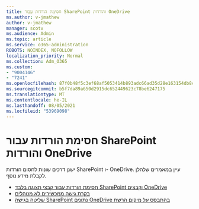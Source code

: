 ```yaml
---
title: חסימת הורדות עבור SharePoint והורדות OneDrive
ms.author: v-jmathew
author: v-jmathew
manager: scotv
ms.audience: Admin
ms.topic: article
ms.service: o365-administration
ROBOTS: NOINDEX, NOFOLLOW
localization_priority: Normal
ms.collection: Adm_O365
ms.custom:
- "9004146"
- "7241"
ms.openlocfilehash: 87f0b48f5c3ef68af5053414b893adc66ad35d28e163154db8c3f2b3a52cf4a7
ms.sourcegitcommit: b5f7da89a650d2915dc652449623c78be6247175
ms.translationtype: MT
ms.contentlocale: he-IL
ms.lasthandoff: 08/05/2021
ms.locfileid: "53969098"
---
```

# <a name="block-downloads-for-sharepoint-and-onedrive"></a>חסימת הורדות עבור SharePoint והורדות OneDrive

ישנן דרכים שונות לחסום הורדות SharePoint ו- OneDrive. עיין במאמרים שלהלן לקבלת מידע נוסף.

- [חסימת הורדות עבור קבצי תצוגה בלבד SharePoint וקבצים OneDrive](https://support.microsoft.com/office/block-downloads-for-view-only-files-in-sharepoint-and-onedrive-6051184b-62ac-4149-b874-13dcd40ef91e)
- [בקרת גישה ממכשירים לא מנוהלים](https://docs.microsoft.com/sharepoint/control-access-from-unmanaged-devices)
- [שליטה בגישה SharePoint נתונים OneDrive בהתבסס על מיקום הרשת](https://docs.microsoft.com/sharepoint/control-access-based-on-network-location)
